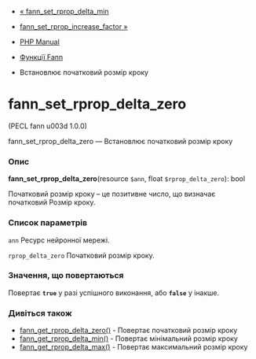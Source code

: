 - [« fann_set_rprop_delta_min](function.fann-set-rprop-delta-min.md)
- [fann_set_rprop_increase_factor
»](function.fann-set-rprop-increase-factor.md)

- [PHP Manual](index.md)
- [Функції Fann](ref.fann.md)
- Встановлює початковий розмір кроку

# fann_set_rprop_delta_zero

(PECL fann u003d 1.0.0)

fann_set_rprop_delta_zero — Встановлює початковий розмір кроку

### Опис

**fann_set_rprop_delta_zero**(resource `$ann`, float
`$rprop_delta_zero`): bool

Початковий розмір кроку – це позитивне число, що визначає початковий
Розмір кроку.

### Список параметрів

`ann`
Ресурс нейронної мережі.

`rprop_delta_zero`
Початковий розмір кроку.

### Значення, що повертаються

Повертає **`true`** у разі успішного виконання, або **`false`** у
інакше.

### Дивіться також

- [fann_get_rprop_delta_zero()](function.fann-get-rprop-delta-zero.md) -
Повертає початковий розмір кроку
- [fann_get_rprop_delta_min()](function.fann-get-rprop-delta-min.md) -
Повертає мінімальний розмір кроку
- [fann_get_rprop_delta_max()](function.fann-get-rprop-delta-max.md) -
Повертає максимальний розмір кроку
